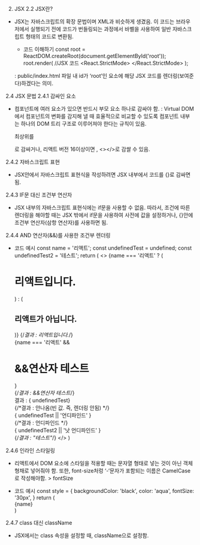 2. JSX
2.2 JSX란?
  - JSX는 자바스크립트의 확장 문법이며 XML과 비슷하게 생겼음. 이 코드는 브라우저에서 실행되기 전에 코드가 번들링되는 과정에서 바벨을 사용하여 일반 자바스크립트 형태의 코드로 변환됨.
	
	* 코드 이해하기
	const root = ReactDOM.createRoot(document.getElementById('root'));
	root.render(
		 //JSX 코드
	 	<React.StrictMode>
    			<App />
  		</React.StrictMode>
	);


	: public/index.html 파일 내 id가 ‘root’인 요소에 해당 JSX 코드를 렌더링(보여준다)하겠다는 의미.

2.4 JSX 문법
2.4.1 감싸인 요소
  - 컴포넌트에 여러 요소가 있으면 반드시 부모 요소 하나로 감싸야 함.
	: Virtual DOM에서 컴포넌트의 변화를 감지해 낼 때 효율적으로 비교할 수 있도록 컴포넌트 내부는 하나의 DOM 트리 구조로 	  이루어져야 한다는 규칙이 있음.

	최상위를 <div></div>로 감싸거나, 리액트 버전 16이상이면 <Fragment></Fragment>, <></>로 감쌀 수 있음.


2.4.2  자바스크립트 표현
   - JSX안에서 자바스크립트 표현식을 작성하려면 JSX 내부에서 코드를 {}로 감싸면 됨.

2.4.3  IF문 대신 조건부 연산자
   - JSX 내부의 자바스크립트 표현식에는 if문을 사용할 수 없음. 따라서, 조건에 따른 렌더링을 해야할 때는 JSX 밖에서 if문을 사용하여 사전에 값을 설정하거나, {}안에 조건부 연산자(삼항 연산자)를 사용하면 됨.

2.4.4 AND 연산자(&&)를 사용한 조건부 렌더링

* 코드 예시
  const name = '리액트';
  const undefinedTest = undefined;
  const undefinedTest2 = '테스트';
  return (
    <>
      {name === '리액트' ? (<h1>리액트입니다.</h1>) : (<h2>리액트가 아닙니다.</h2>)}   {/*결과 : 리액트입니다.*/}
      <div> {name === '리액트' && <h1>&&연산자 테스트</h1>}</div>                 {/*결과 : &&연산자 테스트*/}
      <div> 결과 : { undefinedTest} </div>                                    {/*결과 : 안나옴(빈 값. 즉, 렌더링 안됨) */}
      <div> { undefinedTest || '언디파인드' }</div>                             {/*결과 : 언디파인드 */}
      <div> { undefinedTest2 || '낫 언디파인드' }</div>                          {/*결과 : "테스트"*/}
    </>
  )


2.4.6 인라인 스타일링
  - 리액트에서 DOM 요소에 스타일을 적용할 때는 문자열 형태로 넣는 것이 아닌 객체 형채로 넣어줘야 함.
	또한, font-size처렁 ‘-‘문자가 포함되는 이름은 CamelCase로 작성해야함. > fontSize

* 코드 예시
  const style = {
    backgroundColor: 'black',
    color: 'aqua',
    fontSize: '30px',
  }
  return (
    <div style={style}>
      {name}
    </div>
  )


2.4.7 class 대신 className
   - JSX에서는 class 속성을 설정할 때, className으로 설정함.
